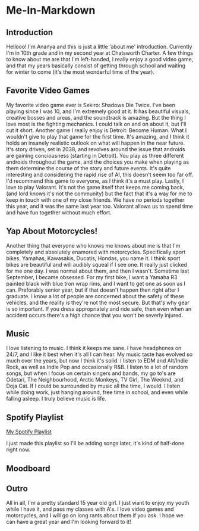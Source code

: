 # Me-In-Markdown
## Introduction
<p> Hellooo! I'm Ananya and this is just a little 'about me' introduction. Currently I'm in 10th grade and in my second year at Chatsworth Charter. A few things to know about me are that I'm left-handed, I really enjoy a good video game, and that my years basically consist of getting through school and waiting for winter to come (it's the most wonderful time of the year). 

## Favorite Video Games 
<p> My favorite video game ever is Sekiro: Shadows Die Twice. I've been playing since I was 10, and I'm extremely good at it. It has beautiful visuals, creative bosses and areas, and the soundtrack is amazing. But the thing I love most is the fighting mechanics. I could talk on and on about it, but I'll cut it short. Another game I really enjoy is Detroit: Become Human. What I wouldn't give to play that game for the first time. It's amazing, and I think it holds an insanely realistic outlook on what will happen in the near future. It's story driven, set in 2038, and revolves around the issue that androids are gaining conciousness (starting in Detroit). You play as three different androids throughout the game, and the choices you make when playing as them determine the course of the story and future events. It's quite interesting and considering the rapid rise of AI, this doesn't seem too far off. I'd recommend this game to everyone, as I think it's a must play. Lastly, I love to play Valorant. It's not the game itself that keeps me coming back, (and lord knows it's not the community) but the fact that it's a way for me to keep in touch with one of my close friends. We have no periods together this year, and it was the same last year too. Valorant allows us to spend time and have fun together without much effort. 

## Yap About Motorcycles!
<p> Another thing that everyone who knows me knows about me is that I'm completely and absolutely enamored with motorcycles. Specifically sport bikes. Yamahas, Kawasakis, Ducatis, Hondas, you name it. I think sport bikes are beautiful and will audibly squeal if I see one. It really just clicked for me one day. I was normal about them, and then I wasn't. Sometime last September, I became obsessed. For my first bike, I want a Yamaha R3 painted black with blue tron wrap rims, and I want to get one as soon as I can. Preforably senior year, but if that doesn't happen then right after I graduate. I know a lot of people are concerned about the safety of these vehicles, and the reality is they're not the most secure. But that's why gear is so important. If you dress appropriately and ride safe, then even when an accident occurs there's a high chance that you won't be severly injured.

## Music
<p> I love listening to music. I think it keeps me sane. I have headphones on 24/7, and I like it best when it's all I can hear. My music taste has evolved so much over the years, but now I think it's solid. I listen to EDM and Alt/Indie Rock, as well as Indie Pop and occasionally R&B. I listen to a lot of random songs, but when I focus on certain singers and bands, my go to's are Odetari, The Neighbourhood, Arctic Monkeys, TV Girl, The Weeknd, and Doja Cat. If I could be surrounded by music all the time, I would. I listen while doing work, just hanging around, free time in school, and even while falling asleep. I truly believe music is life. 

## Spotify Playlist
[My Spotify Playlist](https://open.spotify.com/playlist/1PVuGPlW2lOfSvvktfvGTW?si=c102bb0f91ca4de0&pt=ef9aaf87c1591fb74b0cb451828c1d24)
<p>I just made this playlist so I'll be adding songs later, it's kind of half-done right now. 

## Moodboard


## Outro
<p> All in all, I'm a pretty standard 15 year old girl. I just want to enjoy my youth while I have it, and pass my classes with A's. I love video games and motorcycles, and I will go on long rants about them if you ask. I hope we can have a great year and I'm looking forward to it!
